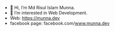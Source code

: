 - 👋 Hi, I’m Md Risul Islam Munna.
- 👀 I’m interested in Web Development.
- Web: https://munna.dev
- facebook page: facebook.com/www.munna.dev

<!---
risul-islam-munna/readme is a ✨ special ✨ repository because its `README.md` (this file) appears on your GitHub profile.
You can click the Preview link to take a look at your changes.
--->
